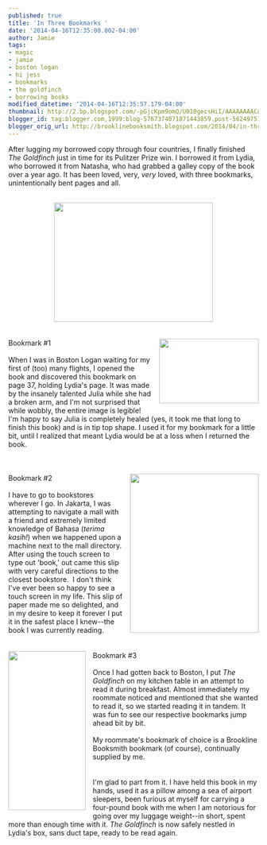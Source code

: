 ```yaml
---
published: true
title: 'In Three Bookmarks '
date: '2014-04-16T12:35:00.002-04:00'
author: Jamie
tags:
- magic
- jamie
- boston logan
- hi jess
- bookmarks
- the goldfinch
- borrowing books
modified_datetime: '2014-04-16T12:35:57.179-04:00'
thumbnail: http://2.bp.blogspot.com/-pGjcKpm9omQ/U010gecsHiI/AAAAAAAACqs/SC6LFJSS0hE/s72-c/blog1.JPG
blogger_id: tag:blogger.com,1999:blog-5767374071871443859.post-5624975193707487418
blogger_orig_url: http://brooklinebooksmith.blogspot.com/2014/04/in-three-bookmarks.html
---
```


After lugging my borrowed copy through four countries, I finally finished <i>The Goldfinch</i>&nbsp;just in time for its Pulitzer Prize win. I borrowed it from Lydia, who borrowed it from Natasha, who had grabbed a galley copy of the book over a year ago. It has been loved, very, <i>very </i>loved, with three bookmarks, unintentionally bent pages and all.<br /><br /><div><div class="separator" style="clear: both; text-align: center;"><a href="http://2.bp.blogspot.com/-pGjcKpm9omQ/U010gecsHiI/AAAAAAAACqs/SC6LFJSS0hE/s1600/blog1.JPG" imageanchor="1" style="margin-left: 1em; margin-right: 1em;"><img border="0" src="http://2.bp.blogspot.com/-pGjcKpm9omQ/U010gecsHiI/AAAAAAAACqs/SC6LFJSS0hE/s1600/blog1.JPG" height="240" width="320" /></a></div><br /><br /><a href="http://3.bp.blogspot.com/-PN8gD4vD69c/U010hm5BM_I/AAAAAAAACq0/RFPHLceiSoI/s1600/blog2.JPG" imageanchor="1" style="clear: right; float: right; margin-bottom: 1em; margin-left: 1em;"><img border="0" src="http://3.bp.blogspot.com/-PN8gD4vD69c/U010hm5BM_I/AAAAAAAACq0/RFPHLceiSoI/s1600/blog2.JPG" height="130" width="200" /></a>Bookmark #1<br /><br />When I was in Boston Logan waiting for my first of (too) many flights, I opened the book and discovered this bookmark on page 37, holding Lydia's page. It was made by the insanely talented Julia while she had a broken arm, and I'm not surprised that while wobbly, the entire image is legible! I'm happy to say Julia is completely healed (yes, it took me that long to finish this book) and is in tip top shape. I used it for my bookmark for a little bit, until I realized that meant Lydia would be at a loss when I returned the book.<br /><br /><br /><br /><a href="http://3.bp.blogspot.com/-SLtkdaY-5cY/U010kRZs4UI/AAAAAAAACrE/fxz03jvVukw/s1600/blog4.JPG" imageanchor="1" style="clear: right; float: right; margin-bottom: 1em; margin-left: 1em;"><img border="0" src="http://3.bp.blogspot.com/-SLtkdaY-5cY/U010kRZs4UI/AAAAAAAACrE/fxz03jvVukw/s1600/blog4.JPG" height="320" width="259" /></a>Bookmark #2<br /><br />I have to go to bookstores wherever I go. In Jakarta, I was attempting to navigate a mall with a friend and extremely limited knowledge of Bahasa (<i>terima kasih!</i>) when we happened upon a machine next to the mall directory. After using the touch screen to type out 'book,' out came this slip with very careful directions to the closest bookstore. &nbsp;I don't think I've ever been so happy to see a touch screen in my life. This slip of paper made me so delighted, and in my desire to keep it forever I put it in the safest place I knew--the book I was currently reading.<br /><br /><br /><a href="http://4.bp.blogspot.com/-pjNiCchjdkY/U010jDig9UI/AAAAAAAACq8/aftfingiiac/s1600/blog3.JPG" imageanchor="1" style="clear: left; float: left; margin-bottom: 1em; margin-right: 1em;"><img border="0" src="http://4.bp.blogspot.com/-pjNiCchjdkY/U010jDig9UI/AAAAAAAACq8/aftfingiiac/s1600/blog3.JPG" height="320" width="156" /></a>Bookmark #3<br /><br />Once I had gotten back to Boston, I put <i>The Goldfinch</i>&nbsp;on my kitchen table in an attempt to read it during breakfast. Almost immediately my roommate noticed and mentioned that she wanted to read it, so we started reading it in tandem. It was fun to see our respective bookmarks jump ahead bit by bit.<br /><br />My roommate's bookmark of choice is a Brookline Booksmith bookmark (of course), continually supplied by me.<br /><br /><br />I'm glad to part from it. I have held this book in my hands, used it as a pillow among a sea of airport sleepers, been furious at myself for carrying a four-pound book with me when I am notorious for going over my luggage weight--in short, spent more than enough time with it. <i>The Goldfinch</i>&nbsp;is now safely nestled in Lydia's box, sans duct tape, ready to be read again.<br /><br /><br /></div>